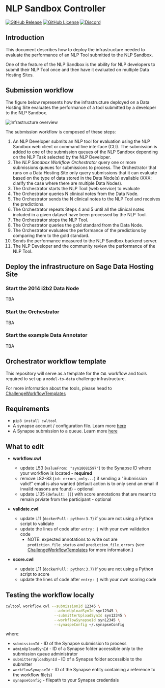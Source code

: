 # NLP Sandbox Controller

[![GitHub Release](https://img.shields.io/github/release/nlpsandbox/nlpsandbox-controller.svg?include_prereleases&color=94398d&labelColor=555555&logoColor=ffffff&style=for-the-badge&logo=github)](https://github.com/nlpsandbox/nlpsandbox-controller/releases)
[![GitHub License](https://img.shields.io/github/license/nlpsandbox/nlpsandbox-controller.svg?color=94398d&labelColor=555555&logoColor=ffffff&style=for-the-badge&logo=github)](https://github.com/nlpsandbox/nlpsandbox-controller/blob/main/LICENSE)
[![Discord](https://img.shields.io/discord/770484164393828373.svg?color=94398d&labelColor=555555&logoColor=ffffff&style=for-the-badge&label=Discord&logo=discord)](https://discord.gg/Zb4ymtF "Realtime support / chat with the community and the team")

## Introduction

This document describes how to deploy the infrastructure needed to evaluate the
performance of an NLP Tool submitted to the NLP Sandbox.

One of the feature of the NLP Sandbox is the ability for NLP developers to
submit their NLP Tool once and then have it evaluated on multiple Data Hosting
Sites.

## Submission workflow

The figure below represents how the infrastructure deployed on a Data Hosting
Site evaluates the performance of a tool submitted by a developer to the NLP
Sandbox.

![Infrastructure overview](pictures/infrastructure_overview.png)

The submission workflow is composed of these steps:

1.  An NLP Developer submits an NLP tool for evaluation using the NLP Sandbox
    web client or command line interface (CLI). The submission is added to one of
    the submission queues of the NLP Sandbox depending on the NLP Task selected
    by the NLP Developer.
2.  The *NLP Sandbox Workflow Orchestrator* query one or more submissions queues
    for submissions to process. The Orchestrator that runs on a Data Hosting Site
    only query submissions that it can evaluate based on the type of data stored
    in the Data Node(s) available (XXX: clarify the case where there are multiple
    Data Nodes).
3.  The Orchestrator starts the NLP Tool (web service) to evaluate
4.  The Orchestrator queries N clinical notes from the Data Node.
5.  The Orchestrator sends the N clinical notes to the NLP Tool and receives the
    predictions.
6.  The Orchestrator repeats Steps 4 and 5 until all the clinical notes included
    in a given dataset have been processed by the NLP Tool.
7.  The Orchestrator stops the NLP Tool.
8.  The Orchestrator queries the gold standard from the Data Node.
9.  The Orchestrator evaluates the performance of the predictions by comparing
    them to the gold standard.
10. Sends the performance measured to the NLP Sandbox backend server.
11. The NLP Developer and the community review the performance of the NLP Tool.

## Deploy the infrastructure on Sage Data Hosting Site

### Start the 2014 i2b2 Data Node

TBA

### Start the Orchestrator

TBA

### Start the example Data Annotator

TBA

## Orchestrator workflow template

This repository will serve as a template for the `CWL` workflow and tools required to set up a `model-to-data` challenge infrastructure.

For more information about the tools, please head to [ChallengeWorkflowTemplates](https://github.com/Sage-Bionetworks/ChallengeWorkflowTemplates)


## Requirements
* `pip3 install cwltool`
* A synapse account / configuration file.  Learn more [here](https://docs.synapse.org/articles/client_configuration.html#for-developers)
* A Synapse submission to a queue.  Learn more [here](https://docs.synapse.org/articles/evaluation_queues.html#submissions)

## What to edit

* **workflow.cwl**
  - update L53 (`valueFrom: "syn18081597"`) to the Synapse ID where your workflow is located - **required**
  - remove L82-83 (`id: errors_only...`) if sending a "Submission valid!" email is also wanted (default action is to only send an email if invalid reasons are found) - optional
  - update L135 (`default: []`) with score annotations that are meant to remain prviate from the participant - optional

*  **validate.cwl**
   - update L11 (`dockerPull: python:3.7`) if you are not using a Python script to validate
   - update the lines of code after `entry: |` with your own validation code
      - NOTE: expected annotations to write out are `prediction_file_status` and `prediction_file_errors` (see [ChallengeWorkflowTemplates](https://github.com/Sage-Bionetworks/ChallengeWorkflowTemplates#validation-validatecwl) for more information.)

* **score.cwl**
  - update L11 (`dockerPull: python:3.7`) if you are not using a Python script to score
  - update the lines of code after `entry: |` with your own scoring code


## Testing the workflow locally

```bash
cwltool workflow.cwl --submissionId 12345 \
                      --adminUploadSynId syn12345 \
                      --submitterUploadSynId syn12345 \
                      --workflowSynapseId syn12345 \
                      --synaspeConfig ~/.synapseConfig
```
where:
* `submissionId` - ID of the Synapse submission to process
* `adminUploadSynId` - ID of a Synapse folder accessible only to the submission queue administrator
* `submitterUploadSynId` - ID of a Synapse folder accessible to the submitter
* `workflowSynapseId` - ID of the Synapse entity containing a reference to the workflow file(s)
* `synapseConfig` - filepath to your Synapse credentials
